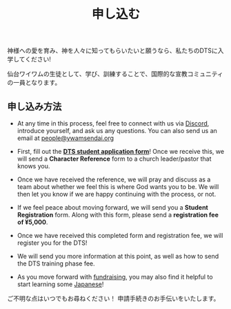 ﻿---
id: apply
title: 申し込む
---

神様への愛を育み、神を人々に知ってもらいたいと願うなら、私たちのDTSに入学してください!

仙台ワイワムの生徒として、学び、訓練することで、国際的な宣教コミュニティの一員となります。

## 申し込み方法

* At any time in this process, feel free to connect with us via [Discord](../community/communication.md), introduce yourself, and ask us any questions. You can also send us an email at [people@ywamsendai.org](mailto:people@ywamsendai.org)

* First, fill out the **[DTS student application form](https://www.ywamsendai.org/en/dtsapp/)**! Once we receive this, we will send a **Character Reference** form to a church leader/pastor that knows you.

* Once we have received the reference, we will pray and discuss as a team about whether we feel this is where God wants you to be. We will then let you know if we are happy continuing with the process, or not.

* If we feel peace about moving forward, we will send you a **Student Registration** form. Along with this form, please send a **registration fee of ¥5,000**.

* Once we have received this completed form and registration fee, we will register you for the DTS!

* We will send you more information at this point, as well as how to send the DTS training phase fee.

* As you move forward with [fundraising](../community/fundraising.md), you may also find it helpful to start learning some [Japanese](../lifeinjapan/language.md)! 

ご不明な点はいつでもお尋ねください！ 申請手続きのお手伝いをいたします。
